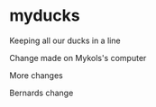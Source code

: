 # myducks
Keeping all our ducks in a line

Change made on Mykols's computer

More changes

Bernards change

                                                                   
